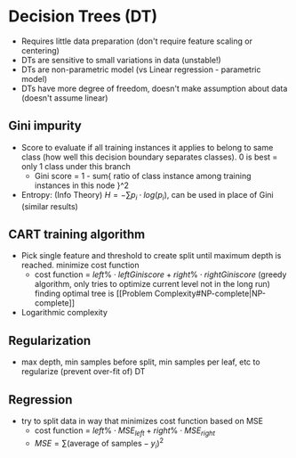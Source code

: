 
# Decision Trees (DT)
- Requires little data preparation (don't require feature scaling or centering)
- DTs are sensitive to small variations in data (unstable!)
- DTs are non-parametric model (vs Linear regression - parametric model)
- DTs have more degree of freedom, doesn't make assumption about data (doesn't assume linear)
## Gini impurity
- Score to evaluate if all training instances it applies to belong to same class (how well this decision boundary separates classes). 0 is best = only 1 class under this branch
    - Gini score = 1 - sum{ ratio of class instance among training instances in this node }^2
- Entropy: (Info Theory) $H = -\sum p_i \cdot log(p_i)$, can be used in place of Gini (similar results)
## CART training algorithm 
- Pick single feature and threshold to create split until maximum depth is reached. minimize cost function
    - cost function = $left\% \cdot left Gini score + right\% \cdot right Gini score$ (greedy algorithm, only tries to optimize current level not in the long run) finding optimal tree is [[Problem Complexity#NP-complete|NP-complete]]
- Logarithmic complexity
## Regularization
- max depth, min samples before split, min samples per leaf, etc to regularize (prevent over-fit of) DT
## Regression
-  try to split data in way that minimizes cost function based on MSE
    - cost function = $left\% \cdot MSE_{left} + right\% \cdot MSE_{right}$
    - $MSE =\sum (\text{average of samples} - y_i)^2$
